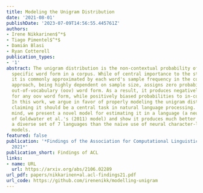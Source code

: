 ```yaml
---
title: Modeling the Unigram Distribution
date: '2021-08-01'
publishDate: '2023-07-09T14:56:55.445761Z'
authors:
- Irene Nikkarinen$^*$
- Tiago Pimentel$^*$
- Damián Blasi
- Ryan Cotterell
publication_types:
- '1'
abstract: The unigram distribution is the non-contextual probability of finding a
  specific word form in a corpus. While of central importance to the study of language,
  it is commonly approximated by each word's sample frequency in the corpus. This
  approach, being highly dependent on sample size, assigns zero probability to any
  out-of-vocabulary (oov) word form. As a result, it produces negatively biased probabilities
  for any oov word form, while positively biased probabilities to in-corpus words.
  In this work, we argue in favor of properly modeling the unigram distribution --
  claiming it should be a central task in natural language processing. With this in
  mind, we present a novel model for estimating it in a language (a neuralization
  of Goldwater et al.'s (2011) model) and show it produces much better estimates across
  a diverse set of 7 languages than the naïve use of neural character-level language
  models.
featured: false
publication: '*Findings of the Association for Computational Linguistics: ACL-IJCNLP
  2021*'
publication_short: Findings of ACL
links:
- name: URL
  url: https://arxiv.org/abs/2106.02289
url_pdf: papers/nikkarinen+al.acl-findings21.pdf
url_code: https://github.com/irenenikk/modelling-unigram
---
```


